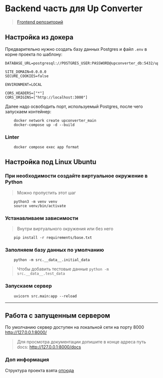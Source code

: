 # Backend часть для Up Converter
> [Frontend репозиторий](https://github.com/TimofeyTst/up_converter_frontend) 
## Настройка из докера
Предварительно нужно создать базу данных Postgres и файл ```.env``` в корне проекта по шаблону:
```
DATABASE_URL=postgresql://POSTGRES_USER:PASSWORD@upconverter_db:5432/upconverter

SITE_DOMAIN=0.0.0.0
SECURE_COOKIES=false

ENVIRONMENT=LOCAL

CORS_HEADERS=["*"]
CORS_ORIGINS=["http://localhost:3000"]
```
Далее надо освободить порт, используемый Postgres, после чего запускаем контейнер:

```
    docker network create upconverter_main
    docker-compose up -d --build
```
### Linter
```
    docker compose exec app format
```
## Настройка под Linux Ubuntu
### При необходимости создайте виртуальное окружение в Python
> Можно пропустить этот шаг
```
    python3 -m venv venv
    source venv/bin/activate
```
### Устанавливаем зависимости
> Внутри виртуального окружения или без него
```
    pip install -r requirements/base.txt
```
### Заполняем базу данных по умолчанию
``` 
    python -m src.__data__.initial_data 
```
> Чтобы добавить тестовые данные ``` python -m src.__data__.test_data ```
### Запускаем сервер
```
    uvicorn src.main:app --reload
```

------
## Работа с запущенным сервером
По умолчанию сервер доступен на локальной сети на порту 8000
http://127.0.0.1:8000/
> Для просмотра документации допишите в конце адреса путь docs:
> http://127.0.0.1:8000/docs

### Доп информация
Структура проекта взята [отсюда](https://github.com/zhanymkanov/fastapi-best-practices#1-project-structure-consistent--predictable)